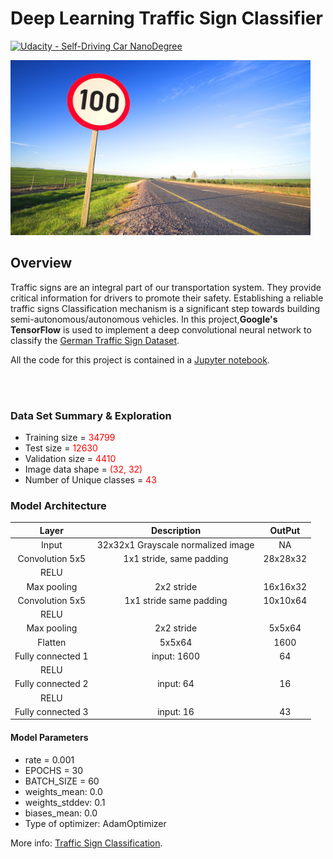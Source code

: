 
# **Deep Learning Traffic Sign Classifier**
[![Udacity - Self-Driving Car NanoDegree](https://s3.amazonaws.com/udacity-sdc/github/shield-carnd.svg)](http://www.udacity.com/drive)

<img src="img/sign.jpeg" width="480" alt="Combined Image" />

Overview
---
Traffic signs are an integral part of our transportation system. They provide critical information for drivers to promote their safety. Establishing a reliable traffic signs Classification mechanism is a significant step towards building semi-autonomous/autonomous vehicles. In this project,**Google's TensorFlow**  is used to implement a deep convolutional neural network to classify the [German Traffic Sign Dataset](http://benchmark.ini.rub.de/?section=gtsrb&subsection=dataset). 

All the code for this project is contained in a [Jupyter notebook](./TrafficSignClassifier.ipynb). 

<br></br>
### Data Set Summary & Exploration



* Training size = <font color="red" >34799 </font>
* Test size =<font color="red" > 12630</font>
* Validation size =<font color="red" > 4410</font>
* Image data shape =<font color="red" > (32, 32)</font>
* Number of Unique classes =<font color="red" > 43</font>


### Model Architecture




| Layer         		|     Description	        					|      OutPut     |
|:---------------------:|:---------------------------------------------:|:---------------:|
| Input         		| 32x32x1 Grayscale normalized image   			| NA              |
| Convolution 5x5     	| 1x1 stride, same padding  	                | 28x28x32        |
| RELU					|												|                 |
| Max pooling	      	| 2x2 stride  				                    | 16x16x32        |
| Convolution 5x5	    | 1x1 stride same padding 	                    | 10x10x64   |
| RELU					|												|  |
| Max pooling	      	| 2x2 stride       				                | 5x5x64|
| Flatten				| 5x5x64										| 1600               |
| Fully connected	1	| input: 1600        							|64|
| RELU					|												|                 |
| Fully connected	2	| input: 64        							|16|
| RELU					|												|                 |
| Fully connected	3	| input: 16        							|43|


#### Model Parameters


* rate = 0.001
* EPOCHS = 30
* BATCH_SIZE = 60
* weights_mean:  0.0
* weights_stddev:  0.1
* biases_mean:  0.0
* Type of optimizer: AdamOptimizer

More info:  [Traffic Sign Classification](./TrafficSignClassifier.ipynb). 


